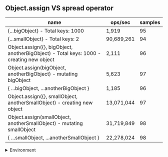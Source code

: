 ## Object.assign VS spread operator

|name|ops/sec|samples|
|-|-|-|
|{...bigObject} - Total keys: 1000|1,919|95|
|{...smallObject} - Total keys: 2|90,689,261|94|
|Object.assign({}, bigObject, anotherBigObject) - Total keys: 1000 - creating new object|2,111|96|
|Object.assign(bigObject, anotherBigObject) - mutating bigObject|5,623|97|
|{ ...bigObject, ...anotherBigObject }|1,185|96|
|Object.assign({}, smallObject, anotherSmallObject) - creating new object|13,071,044|97|
|Object.assign(smallObject, anotherSmallObject) - mutating smallObject|31,719,849|98|
|{ ...smallObject, ...anotherSmallObject }|22,278,024|98|


<details>
<summary>Environment</summary>

* __Machine:__ linux x64 | 4 vCPUs | 15.6GB Mem
* __Run:__ Sun Mar 10 2024 16:18:24 GMT+0000 (Coordinated Universal Time)
</details>

<!--
{"environment":{"platform":"linux","arch":"x64","cpus":4,"totalMemory":15.606491088867188},"benchmarks":[{"name":"{...bigObject} - Total keys: 1000","opsSec":1918.5467484658627,"samples":3},{"name":"{...smallObject} - Total keys: 2","opsSec":90689261.02080755,"samples":5},{"name":"Object.assign({}, bigObject, anotherBigObject) - Total keys: 1000 - creating new object","opsSec":2111.2848420482314,"samples":3},{"name":"Object.assign(bigObject, anotherBigObject) - mutating bigObject","opsSec":5622.981965438291,"samples":3},{"name":"{ ...bigObject, ...anotherBigObject }","opsSec":1184.8138330132158,"samples":4},{"name":"Object.assign({}, smallObject, anotherSmallObject) - creating new object","opsSec":13071044.247610511,"samples":4},{"name":"Object.assign(smallObject, anotherSmallObject) - mutating smallObject","opsSec":31719848.63773899,"samples":6},{"name":"{ ...smallObject, ...anotherSmallObject }","opsSec":22278024.407011498,"samples":6}]}-->
